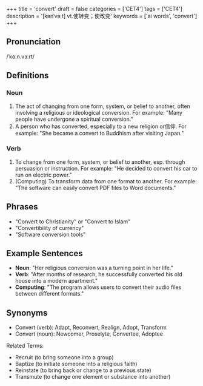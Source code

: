 +++
title = 'convert'
draft = false
categories = ['CET4']
tags = ['CET4']
description = '[kənˈvəːt] vt.使转变；使改变'
keywords = ['ai words', 'convert']
+++

## Pronunciation
/ˈkɑːn.vɜːrt/

## Definitions
### Noun
1. The act of changing from one form, system, or belief to another, often involving a religious or ideological conversion. For example: "Many people have undergone a spiritual conversion."
2. A person who has converted, especially to a new religion or信仰. For example: "She became a convert to Buddhism after visiting Japan."

### Verb
1. To change from one form, system, or belief to another, esp. through persuasion or instruction. For example: "He decided to convert his car to run on electric power."
2. (Computing) To transform data from one format to another. For example: "The software can easily convert PDF files to Word documents."

## Phrases
- "Convert to Christianity" or "Convert to Islam"
- "Convertibility of currency"
- "Software conversion tools"

## Example Sentences
- **Noun**: "Her religious conversion was a turning point in her life."
- **Verb**: "After months of research, he successfully converted his old house into a modern apartment."
- **Computing**: "The program allows users to convert their audio files between different formats."

## Synonyms
- Convert (verb): Adapt, Reconvert, Realign, Adopt, Transform
- Convert (noun): Newcomer, Proselyte, Convertee, Adoptee

Related Terms:
- Recruit (to bring someone into a group)
- Baptize (to initiate someone into a religious faith)
- Reinstate (to bring back or change to a previous state)
- Transmute (to change one element or substance into another)
